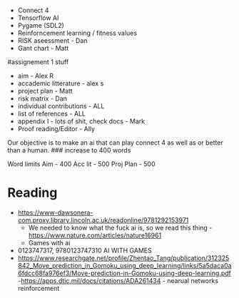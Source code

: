 - Connect 4
- Tensorflow AI
- Pygame (SDL2)
- Reinforncement learning / fitness values 
- RISK aseessment - Dan
- Gant chart - Matt


#assignement 1 stuff
- aim - Alex R
- accademic litterature - alex s
- project plan - Matt
- risk matrix - Dan
- individual contributions - ALL
- list of references - ALL
- appendix I - lots of shit, check docs - Mark
- Proof reading/Editor - Ally

Our objective is to make an ai that can play connect 4 as well as or better than a human. ### increase to 400 words


Word limits
 Aim - 400
 Acc lit - 500
 Proj Plan - 500




# Reading
 - https://www-dawsonera-com.proxy.library.lincoln.ac.uk/readonline/9781292153971
   - We needed to know what the fuck ai is, so we read this thing
 -https://www.nature.com/articles/nature16961
   - Games with ai
 - 0123747317, 9780123747310 AI WITH GAMES
 - https://www.researchgate.net/profile/Zhentao_Tang/publication/312325842_Move_prediction_in_Gomoku_using_deep_learning/links/5a5daca0a6fdcc68fa976ef3/Move-prediction-in-Gomoku-using-deep-learning.pdf 
 -https://apps.dtic.mil/docs/citations/ADA261434 - nearual networks reinforcement
 
